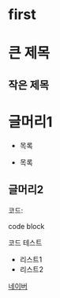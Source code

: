 # first
큰 제목
=======
작은 제목
---------

# 글머리1

* 목록
+ 목록

## 글머리2

코드:

  code block

코드 테스트

- 리스트1
- 리스트2

[네이버](http://www.naver.com)
